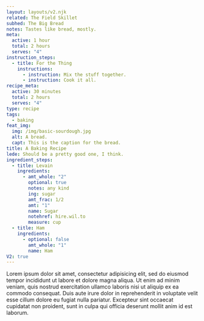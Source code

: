 ```yaml
---
layout: layouts/v2.njk
related: The Field Skillet
subhed: The Big Bread
notes: Tastes like bread, mostly.
meta:
  active: 1 hour
  total: 2 hours
  serves: "4"
instruction_steps:
  - title: For the Thing
    instructions:
      - instruction: Mix the stuff together.
      - instruction: Cook it all.
recipe_meta:
  active: 30 minutes
  total: 2 hours
  serves: "4"
type: recipe
tags:
  - baking
feat_img:
  img: /img/basic-sourdough.jpg
  alt: A bread.
  capt: This is the caption for the bread.
title: A Baking Recipe
lede: Should be a pretty good one, I think.
ingredient_steps:
  - title: Levain
    ingredients:
      - amt_whole: "2"
        optional: true
        notes: any kind
        ing: sugar
        amt_frac: 1/2
        amt: "1"
        name: Sugar
        notehref: hire.wil.to
        measure: cup
  - title: Ham
    ingredients:
      - optional: false
        amt_whole: "1"
        name: Ham
V2: true
---
```

Lorem ipsum dolor sit amet, consectetur adipisicing elit, sed do eiusmod tempor incididunt ut labore et dolore magna aliqua. Ut enim ad minim veniam, quis nostrud exercitation ullamco laboris nisi ut aliquip ex ea commodo consequat. Duis aute irure dolor in reprehenderit in voluptate velit esse cillum dolore eu fugiat nulla pariatur. Excepteur sint occaecat cupidatat non proident, sunt in culpa qui officia deserunt mollit anim id est laborum.